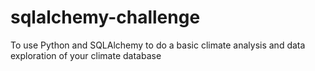 # sqlalchemy-challenge
To use Python and SQLAlchemy to do a basic climate analysis and data exploration of your climate database
